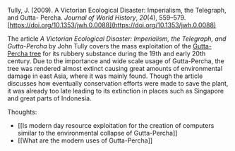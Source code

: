 Tully, J. (2009). A Victorian Ecological Disaster: Imperialism, the Telegraph, and Gutta-
	Percha. _Journal of World History_, _20_(4), 559–579. [https://doi.org/10.1353/jwh.0.0088](https://doi.org/10.1353/jwh.0.0088)

The article _A Victorian Ecological Disaster: Imperialism, the Telegraph, and Gutta-Percha_ by John Tully covers the mass exploitation of the [Gutta-Percha tree](https://en.wikipedia.org/wiki/Gutta-percha) for its rubbery substance during the 19th and early 20th century. Due to the importance and wide scale usage of Gutta-Percha, the tree was rendered almost extinct causing great amounts of environmental damage in east Asia, where it was mainly found. Though the article discusses how eventually conservation efforts were made to save the plant, it was already too late leading to its extinction in places such as Singapore and great parts of Indonesia.

Thoughts:
- [[Is modern day resource exploitation for the creation of computers similar to the environmental collapse of Gutta-Percha]]
- [[What are the modern uses of Gutta-Percha]]
